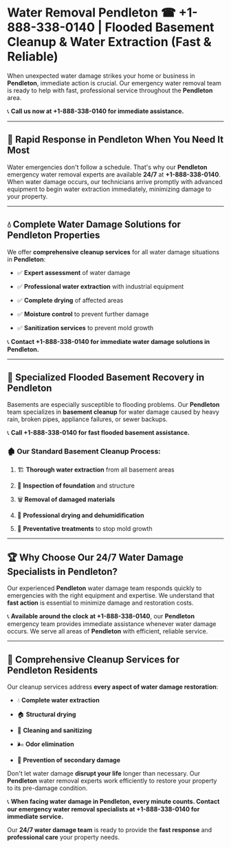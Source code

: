 # Water Removal Pendleton ☎ +1-888-338-0140 | Flooded Basement Cleanup & Water Extraction (Fast & Reliable)

When unexpected water damage strikes your home or business in **Pendleton**, immediate action is crucial. Our emergency water removal team is ready to help with fast, professional service throughout the **Pendleton** area. 

📞 **Call us now at +1-888-338-0140 for immediate assistance.**
---
## 🚀 Rapid Response in Pendleton When You Need It Most
Water emergencies don't follow a schedule. That's why our **Pendleton** emergency water removal experts are available **24/7** at **+1-888-338-0140**. When water damage occurs, our technicians arrive promptly with advanced equipment to begin water extraction immediately, minimizing damage to your property.
---
## 💧 Complete Water Damage Solutions for Pendleton Properties
We offer **comprehensive cleanup services** for all water damage situations in **Pendleton**:
- ✅ **Expert assessment** of water damage  
- ✅ **Professional water extraction** with industrial equipment  
- ✅ **Complete drying** of affected areas  
- ✅ **Moisture control** to prevent further damage  
- ✅ **Sanitization services** to prevent mold growth  
📞 **Contact +1-888-338-0140 for immediate water damage solutions in Pendleton.**
---
## 🌊 Specialized Flooded Basement Recovery in Pendleton
Basements are especially susceptible to flooding problems. Our **Pendleton** team specializes in **basement cleanup** for water damage caused by heavy rain, broken pipes, appliance failures, or sewer backups. 
📞 **Call +1-888-338-0140 for fast flooded basement assistance.**
### 🏚️ Our Standard Basement Cleanup Process:
1. 🏗️ **Thorough water extraction** from all basement areas  
2. 🔎 **Inspection of foundation** and structure  
3. 🗑️ **Removal of damaged materials**  
4. 💨 **Professional drying and dehumidification**  
5. 🚫 **Preventative treatments** to stop mold growth  
---
## 🏆 Why Choose Our 24/7 Water Damage Specialists in Pendleton?
Our experienced **Pendleton** water damage team responds quickly to emergencies with the right equipment and expertise. We understand that **fast action** is essential to minimize damage and restoration costs.
📞 **Available around the clock at +1-888-338-0140**, our **Pendleton** emergency team provides immediate assistance whenever water damage occurs. We serve all areas of **Pendleton** with efficient, reliable service.
---
## 🧹 Comprehensive Cleanup Services for Pendleton Residents
Our cleanup services address **every aspect of water damage restoration**:
- 💧 **Complete water extraction**  
- 🏠 **Structural drying**  
- 🧼 **Cleaning and sanitizing**  
- 🌬️ **Odor elimination**  
- 🚫 **Prevention of secondary damage**  
Don't let water damage **disrupt your life** longer than necessary. Our **Pendleton** water removal experts work efficiently to restore your property to its pre-damage condition.
📞 **When facing water damage in Pendleton, every minute counts. Contact our emergency water removal specialists at +1-888-338-0140 for immediate service.**
Our **24/7 water damage team** is ready to provide the **fast response** and **professional care** your property needs.
